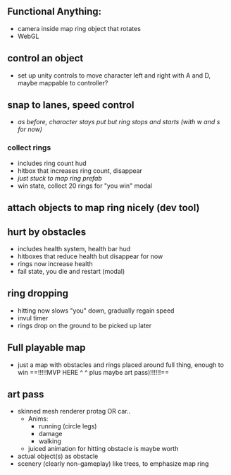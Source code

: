 ## Functional Anything:
- camera inside map ring object that rotates
- WebGL 
## control an object
- set up unity controls to move character left and right with A and D, maybe mappable to controller?
## snap to lanes, speed control
- *as before, character stays put but ring stops and starts (with w and s for now)*
### collect rings
- includes ring count hud
- hitbox that increases ring count, disappear
- *just stuck to map ring prefab*
- win state, collect 20 rings for "you win" modal
## attach objects to map ring nicely (dev tool)
## hurt by obstacles 
- includes health system, health bar hud
- hitboxes that reduce health but disappear for now
- rings now increase health
- fail state, you die and restart (modal)
## ring dropping
- hitting now slows "you" down, gradually regain speed
- invul timer
- rings drop on the ground to be picked up later
## Full playable map
- just a map with obstacles and rings placed around full thing, enough to win
==!!!!!MVP HERE ^ ^ plus maybe art pass)!!!!!!==
## art pass
- skinned mesh renderer protag OR car..
	- Anims:
		- running (circle legs)
		- damage
		- walking
	- juiced animation for hitting obstacle is maybe worth
- actual object(s) as obstacle
- scenery (clearly non-gameplay) like trees, to emphasize map ring